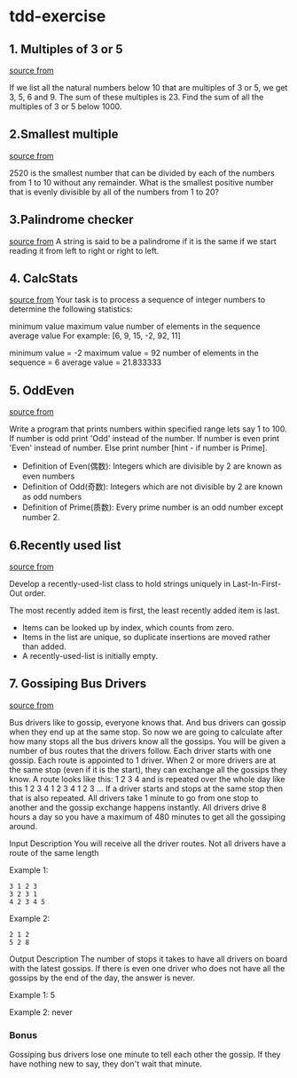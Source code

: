 # tdd-exercise

## 1. Multiples of 3 or 5

[source from](https://projecteuler.net/problem=1)

If we list all the natural numbers below 10 that are multiples of 3 or 5, we get 3, 5, 6 and 9. The sum of these
multiples is 23. Find the sum of all the multiples of 3 or 5 below 1000.

## 2.Smallest multiple

[source from](https://projecteuler.net/problem=5)

2520 is the smallest number that can be divided by each of the numbers from 1 to 10 without any remainder. What is the
smallest positive number that is evenly divisible by all of the numbers from 1 to 20?

## 3.Palindrome checker

[source from](https://khalilstemmler.com/articles/test-driven-development/introduction-to-tdd/#Requirements)
A string is said to be a palindrome if it is the same if we start reading it from left to right or right to left.

## 4. CalcStats

[source from](https://www.programmingwithwolfgang.com/tdd-kata)
Your task is to process a sequence of integer numbers to determine the following statistics:

minimum value maximum value number of elements in the sequence average value For example: [6, 9, 15, -2, 92, 11]

minimum value = -2 maximum value = 92 number of elements in the sequence = 6 average value = 21.833333

## 5. OddEven

[source from](https://github.com/garora/TDD-Katas/tree/master/src#the-oddeven-kata)

Write a program that prints numbers within specified range lets say 1 to 100. If number is odd print 'Odd' instead of
the number. If number is even print 'Even' instead of number. Else print number [hint - if number is Prime].

- Definition of Even(偶数): Integers which are divisible by 2 are known as even numbers
- Definition of Odd(奇数): Integers which are not divisible by 2 are known as odd numbers
- Definition of Prime(质数): Every prime number is an odd number except number 2.

## 6.Recently used list

[source from](https://www.programmingwithwolfgang.com/tdd-kata/#recently-used-list)

Develop a recently-used-list class to hold strings uniquely in Last-In-First-Out order.

The most recently added item is first, the least recently added item is last.

- Items can be looked up by index, which counts from zero.
- Items in the list are unique, so duplicate insertions are moved rather than added.
- A recently-used-list is initially empty.

## 7. Gossiping Bus Drivers

[source from](https://kata-log.rocks/gossiping-bus-drivers-kata)

Bus drivers like to gossip, everyone knows that. And bus drivers can gossip when they end up at the same stop. So now we
are going to calculate after how many stops all the bus drivers know all the gossips. You will be given a number of bus
routes that the drivers follow. Each driver starts with one gossip. Each route is appointed to 1 driver. When 2 or more
drivers are at the same stop (even if it is the start), they can exchange all the gossips they know. A route looks like
this: 1 2 3 4 and is repeated over the whole day like this 1 2 3 4 1 2 3 4 1 2 3 … If a driver starts and stops at the
same stop then that is also repeated. All drivers take 1 minute to go from one stop to another and the gossip exchange
happens instantly. All drivers drive 8 hours a day so you have a maximum of 480 minutes to get all the gossiping around.

Input Description You will receive all the driver routes. Not all drivers have a route of the same length

Example 1:

```
3 1 2 3
3 2 3 1
4 2 3 4 5
```

Example 2:

```
2 1 2
5 2 8
```

Output Description The number of stops it takes to have all drivers on board with the latest gossips. If there is even
one driver who does not have all the gossips by the end of the day, the answer is never.

Example 1: 5

Example 2: never

### Bonus
Gossiping bus drivers lose one minute to tell each other the gossip. If they have nothing new to say, they don't wait that minute.